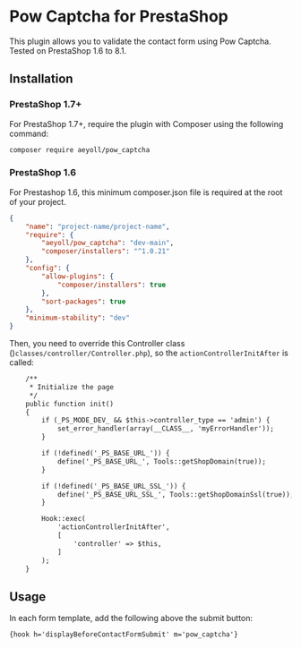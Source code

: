 # Pow Captcha for PrestaShop

This plugin allows you to validate the contact form using Pow Captcha. Tested on PrestaShop 1.6 to 8.1.

Installation
---

### PrestaShop 1.7+

For PrestaShop 1.7+, require the plugin with Composer using the following command:

```sh
composer require aeyoll/pow_captcha
```

### PrestaShop 1.6

For Prestashop 1.6, this minimum composer.json file is required at the root of your project.

```json
{
    "name": "project-name/project-name",
    "require": {
        "aeyoll/pow_captcha": "dev-main",
        "composer/installers": "^1.0.21"
    },
    "config": {
        "allow-plugins": {
            "composer/installers": true
        },
        "sort-packages": true
    },
    "minimum-stability": "dev"
}
```

Then, you need to override this Controller class ()`classes/controller/Controller.php`), so the `actionControllerInitAfter` is called:

```diff
    /**
     * Initialize the page
     */
    public function init()
    {
        if (_PS_MODE_DEV_ && $this->controller_type == 'admin') {
            set_error_handler(array(__CLASS__, 'myErrorHandler'));
        }

        if (!defined('_PS_BASE_URL_')) {
            define('_PS_BASE_URL_', Tools::getShopDomain(true));
        }

        if (!defined('_PS_BASE_URL_SSL_')) {
            define('_PS_BASE_URL_SSL_', Tools::getShopDomainSsl(true));
        }

        Hook::exec(
            'actionControllerInitAfter',
            [
                'controller' => $this,
            ]
        );
    }
```

Usage
---

In each form template, add the following above the submit button:

```
{hook h='displayBeforeContactFormSubmit' m='pow_captcha'}
```
